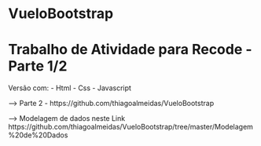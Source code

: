 # VueloBootstrap
<h1>Trabalho de Atividade para Recode - Parte 1/2</h1>
<p>Versão com:
  - Html
  - Css
  - Javascript
</p>

<p>--> Parte 2 - https://github.com/thiagoalmeidas/VueloBootstrap</p>

<p>--> Modelagem de dados neste Link
https://github.com/thiagoalmeidas/VueloBootstrap/tree/master/Modelagem%20de%20Dados<p/>

